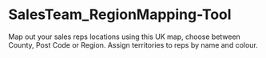 # SalesTeam_RegionMapping-Tool
Map out your sales reps locations using this UK map, choose between County, Post Code or Region. Assign territories to reps by name and colour. 
